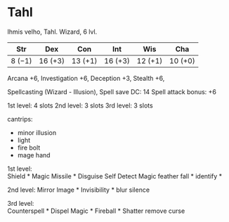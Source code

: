 # Tahl

Ihmis velho, Tahl. Wizard, 6 lvl.

| Str    | Dex     | Con     | Int     | Wis     | Cha     |
| ------ | ------- | ------- | ------- | ------- | ------- |
| 8 (−1) | 16 (+3) | 13 (+1) | 16 (+3) | 12 (+1) | 10 (+0) |

Arcana +6,
Investigation +6,
Deception +3,
Stealth +6,

Spellcasting (Wizard - Illusion),
Spell save DC: 14 
Spell attack bonus: +6

1st level: 4 slots
2nd level: 3 slots
3rd level: 3 slots

cantrips:  
+ minor illusion
+ light
+ fire bolt
+ mage hand

1st level:  
Shield *
Magic Missile *
Disguise Self
Detect Magic
feather fall *
identify *

2nd level:
Mirror Image * 
Invisibility *
blur
silence

3rd level:  
Counterspell *
Dispel Magic *
Fireball * 
Shatter
remove curse
